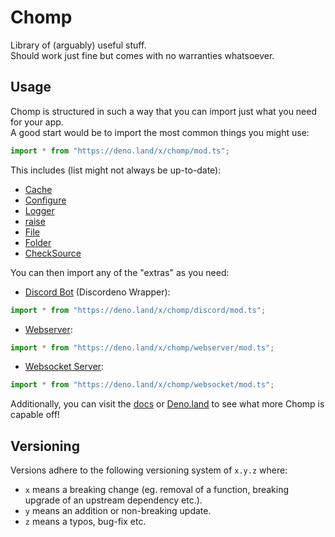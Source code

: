 # Chomp
Library of (arguably) useful stuff.  
Should work just fine but comes with no warranties whatsoever.  

## Usage

Chomp is structured in such a way that you can import just what you need for your app.  
A good start would be to import the most common things you might use:
```ts
import * from "https://deno.land/x/chomp/mod.ts";
```

This includes (list might not always be up-to-date):
- [Cache](docs/core/cache.md)
- [Configure](docs/core/configure.md)
- [Logger](docs/logging/logger.md)
- [raise](docs/error/raise.md)
- [File](docs/filesystem/file.md)
- [Folder](docs/filesystem/folder.md)
- [CheckSource](docs/utility/check-source.md)

You can then import any of the "extras" as you need:

- [Discord Bot](docs/discord/README.md) (Discordeno Wrapper):
```ts
import * from "https://deno.land/x/chomp/discord/mod.ts";
```
- [Webserver](docs/webserver/README.md):
```ts 
import * from "https://deno.land/x/chomp/webserver/mod.ts";
```
- [Websocket Server](docs/websocket/README.md):
```ts 
import * from "https://deno.land/x/chomp/websocket/mod.ts";
```

Additionally, you can visit the [docs](/docs) or [Deno.land](https://doc.deno.land/https://deno.land/x/chomp/mod.ts) to see what more Chomp is capable off!

## Versioning

Versions adhere to the following versioning system of `x.y.z` where:
- `x` means a breaking change (eg. removal of a function, breaking upgrade of an upstream dependency etc.).
- `y` means an addition or non-breaking update.
- `z` means a typos, bug-fix etc.
